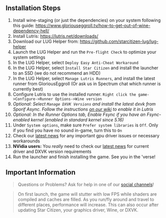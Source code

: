 ## Installation Steps

1. Install wine-staging (or just the dependencies) on your system following this guide: https://www.gloriouseggroll.tv/how-to-get-out-of-wine-dependency-hell/
2. Install Lutris: https://lutris.net/downloads/
3. Download our LUG Helper from: https://github.com/starcitizen-lug/lug-helper
4. Launch the LUG Helper and run the `Pre-flight Check` to optimize your system settings
5. In the LUG Helper, select `Deploy Easy Anti-Cheat Workaround`
6. In the LUG Helper, select `Install Star Citizen` and install the launcher to an SSD (we do not recommend an HDD)
7. In the LUG Helper, select `Manage Lutris Runners`, and install the latest runner from GloriousEggroll (Or ask us in Spectrum chat which runner is currently best)
8. Configure Lutris to use the installed runner. `Right click the game->Configure->Runner Options->Wine version`
9. _Optional: Select `Manage DXVK Versions` and install the latest dxvk from Sporif Async. Follow the instructions [on our wiki](https://github.com/starcitizen-lug/information-howtos/wiki/Performance-Tuning#dxvk-async) to enable it in Lutris_
11. _Optional: In the Runner Options tab, Enable Fsync if you have an Fsync-enabled kernel (enabled in standard kernel since 5.16)_
12. Under `System options`, make sure `Prefer system libraries` is `Off`. Only if you find you have no sound in-game, turn this to `On`
13. Check our [latest news](https://github.com/starcitizen-lug/information-howtos/wiki#news) for any important gpu driver issues or necessary workarounds
14. **NVidia users:** You _really_ need to check our [latest news](https://github.com/starcitizen-lug/information-howtos/wiki#news) for current driver and DXVK version requirements
15. Run the launcher and finish installing the game. See you in the 'verse!

## Important Information
> Questions or Problems? Ask for help in one of our [social channels](https://github.com/starcitizen-lug/information-howtos#socials)!

> On first launch, the game will stutter with low FPS while shaders are compiled and caches are filled. As you run/fly around and travel to different places, performance will increase.
> This can also occur after updating Star Citizen, your graphics driver, Wine, or DXVK.